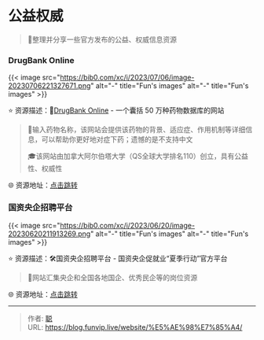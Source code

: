# 公益权威


> 🤖整理并分享一些官方发布的公益、权威信息资源
>

<!--more-->

### DrugBank Online

{{< image src="https://bib0.com/xc/i/2023/07/06/image-20230706221327671.png" alt="-"  title="Fun's images" alt="-"  title="Fun's images" >}}    

⭐️  资源描述：💊[DrugBank Online](https://go.drugbank.com/) - 一个囊括 50 万种药物数据库的网站

>📄输入药物名称，该网站会提供该药物的背景、适应症、作用机制等详细信息，可以帮助你更好地对症下药；遗憾的是不支持中文
>
>🎓该网站由加拿大阿尔伯塔大学（QS全球大学排名110）创立，具有公益性、权威性

🌐 资源地址：[点击跳转](https://go.drugbank.com/)

### 国资央企招聘平台

{{< image src="https://bib0.com/xc/i/2023/06/20/image-20230620211913269.png" alt="-"  title="Fun's images" alt="-"  title="Fun's images" >}}    

⭐️  资源描述：🛠国资央企招聘平台 - 国资央企促就业“夏季行动”官方平台

>📄网站汇集央企和全国各地国企、优秀民企等的岗位资源

🌐 资源地址：[点击跳转](https://cujiuye.iguopin.com/)


---

> 作者: [聪](/about)  
> URL: https://blog.funvip.live/website/%E5%AE%98%E7%85%A4/  

